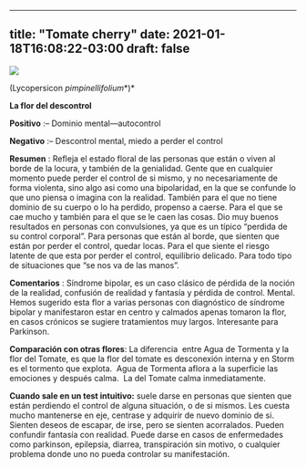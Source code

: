 
---
title: "Tomate cherry"
date: 2021-01-18T16:08:22-03:00
draft: false
--- 
        

 ![](/web/20200805161508im_/http://floralesmisioneras.com/images/tomate.jpg)

 



(Lycopersicon
 *pimpinellifolium**)*


**La flor del descontrol** 
 


**Positivo** :– Dominio
 mental—autocontrol


**Negativo** :– Descontrol mental,
 miedo a perder el control 
 
 

**Resumen** : Refleja el estado floral de las personas que están o viven al borde de
 la locura, y también de la genialidad. Gente que en cualquier momento puede
 perder el control de si mismo, y no necesariamente de forma violenta, sino algo
 asi como una bipolaridad, en la que se confunde lo que uno piensa o imagina con
 la realidad. También para el que no tiene dominio de su cuerpo o lo ha perdido,
 propenso a caerse. Para el que se cae mucho y también para el que se le caen
 las cosas.
Dio muy buenos resultados en personas con
 convulsiones, ya que es un típico “perdida de su control corporal”. 
Para personas que están al borde, que
 sienten que están por perder el control, quedar locas.
Para
 el que siente el
 riesgo latente de que esta por perder el control, equilibrio delicado.
Para
 todo tipo de situaciones que “se nos va de las manos”.
 


**Comentarios** :
Síndrome bipolar, es
 un caso clásico de pérdida de la noción de la realidad, confusión de realidad y
 fantasía y pérdida de control. Mental.
Hemos sugerido esta
 flor a varias personas con diagnóstico de síndrome bipolar y manifestaron estar
 en centro y calmados apenas tomaron la flor, en casos crónicos se sugiere
 tratamientos muy largos.
Interesante para
 Parkinson.
 
**Comparación con otras
 flores**:
La diferencia  entre Agua de Tormenta y la flor del Tomate,
 es que la flor del tomate es desconexión interna y en Storm es el tormento que
 explota.  Agua de Tormenta aflora a la superficie
 las emociones y después calma.  La del
 Tomate calma inmediatamente.
 


**Cuando sale en un test intuitivo:**  suele darse en personas que sienten que están
 perdiendo el control de alguna situación, o de si mismos. Les cuesta mucho
 mantenerse en eje, centrase y adquirir de nuevo dominio de si. Sienten deseos
 de escapar, de irse, pero se sienten acorralados. Pueden confundir fantasía con
 realidad.
Puede darse en
 casos de enfermedades como parkinson, epilepsia, diarrea, transpiración sin
 motivo, o cualquier problema donde uno no pueda controlar su manifestación.



